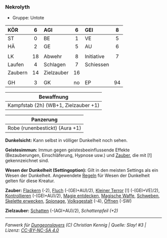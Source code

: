 ### Nekrolyth

- Gruppe: Untote

| KÖR     |  6  | AGI        |  6  | GEI        |  8  |
| :------ | :-: | :--------- | :-: | :--------- | :-: |
| ST      |  0  | BE         |  1  | VE         |  5  |
| HÄ      |  2  | GE         |  5  | AU         |  6  |
|         |     |            |     |            |     |
| LK      | 18  | Abwehr     |  8  | Initiative |  7  |
| Laufen  |  4  | Schlagen   |  7  | Schiessen  |     |
| Zaubern | 14  | Zielzauber | 16  |            |     |
|         |     |            |     |            |     |
| GH      |  3  | GK         | no  | EP         | 94  |

|              Bewaffnung              |
| :----------------------------------: |
| Kampfstab (2h) (WB+1, Zielzauber +1) |

|           Panzerung            |
| :----------------------------: |
| Robe (runenbestickt) (Aura +1) |

**Dunkelsicht:** Kann selbst in völliger Dunkelheit noch sehen.

**Geistesimmun:** Immun gegen geistesbeeinflussende Effekte (Bezauberungen, Einschläferung, Hypnose usw.) und [Zauber](../../fanwerk/zauber/zauber.md), die mit [!] gekennzeichnet sind.

**Wesen der Dunkelheit (Settingoption):** Gilt in den meisten Settings als ein Wesen der Dunkelheit. Angewendete [Regeln](../../grw/regeln-proben.md) für Wesen der Dunkelheit gelten für diese Kreatur.

**Zauber:** [Flackern](../../grw/zauber/flackern.md) (-2), [Fluch](../../grw/zauber/fluch.md) (-(GEI+AU)/2), [Kleiner Terror](../../grw/zauber/kleiner-terror.md) [!] (-(GEI+VE)/2), [Kontrollieren](../../grw/zauber/kontrollieren.md) (-(GEI+AU)/2), [Magie entdecken](../../grw/zauber/magie-entdecken.md), [Magische Waffe](../../grw/zauber/magische-waffe.md), [Schweben](../../grw/zauber/schweben.md), [Skelette erwecken](../../grw/zauber/skelette-erwecken.md), [Spionage](../../grw/zauber/spionage.md), [Volksgestalt](../../grw/zauber/volksgestalt.md) (-4), [Öffnen](../../grw/zauber/oeffnen.md) (-SW)

**Zielzauber:** [Schatten](../../grw/zauber/schatten.md) (-(AGI+AU)/2), _Schattenpfeil (+2)_

---

_Fanwerk für [Dungeonslayers](https://www.dungeonslayers.net/) (C) Christian Kennig | Quelle: Slay! #3 | Lizenz: [CC-BY-NC-SA 4.0](https://creativecommons.org/licenses/by-nc-sa/4.0/deed.de)_
